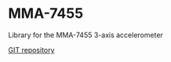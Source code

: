 # MMA-7455

Library for the MMA-7455 3-axis accelerometer

[GIT repository](https://github.com/kempermo/MMA-7455-Library.git)
